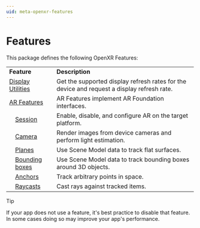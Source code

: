 ```yaml
---
uid: meta-openxr-features
---
```

# Features

This package defines the following OpenXR Features:

<table>
  <tr>
  	<td colspan="2"><strong>Feature</strong></td>
  	<td><strong>Description</strong>
  </tr>
  <tr>
  	<td colspan="2"><a href="display-utilities.md">Display Utilities</a></td>
  	<td>Get the supported display refresh rates for the device and request a display refresh rate.</td>
  </tr>
  <tr>
  	<td colspan="2"><a href="ar-features.md">AR Features</a></td>
  	<td>AR Features implement AR Foundation interfaces.</td>
  </tr>
  <tr>
  	<td></td>
  	<td><a href="session.md">Session</a></td>
  	<td>Enable, disable, and configure AR on the target platform.</td>
  </tr>
  <tr>
  	<td></td>
  	<td><a href="camera.md">Camera</a></td>
  	<td>Render images from device cameras and perform light estimation.</td>
  </tr>
  <tr>
  	<td></td>
  	<td><a href="planes.md">Planes</a></td>
  	<td>Use Scene Model data to track flat surfaces.</td>
  </tr>
  <tr>
  	<td></td>
  	<td><a href="bounding-boxes.md">Bounding boxes</a></td>
  	<td>Use Scene Model data to track bounding boxes around 3D objects.</td>
  </tr>
  <tr>
  	<td></td>
  	<td><a href="anchors.md">Anchors</a></td>
  	<td>Track arbitrary points in space.</td>
  </tr>
  <tr>
  	<td></td>
  	<td><a href="raycasts.md">Raycasts</a></td>
  	<td>Cast rays against tracked items.</td>
  </tr>
</table>

> [!TIP]
> If your app does not use a feature, it's best practice to disable that feature. In some cases doing so may improve your app's performance.
